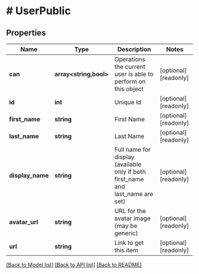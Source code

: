# # UserPublic

## Properties

Name | Type | Description | Notes
------------ | ------------- | ------------- | -------------
**can** | **array<string,bool>** | Operations the current user is able to perform on this object | [optional] [readonly]
**id** | **int** | Unique Id | [optional] [readonly]
**first_name** | **string** | First Name | [optional] [readonly]
**last_name** | **string** | Last Name | [optional] [readonly]
**display_name** | **string** | Full name for display (available only if both first_name and last_name are set) | [optional] [readonly]
**avatar_url** | **string** | URL for the avatar image (may be generic) | [optional] [readonly]
**url** | **string** | Link to get this item | [optional] [readonly]

[[Back to Model list]](../../README.md#models) [[Back to API list]](../../README.md#endpoints) [[Back to README]](../../README.md)

